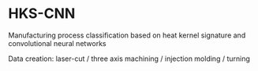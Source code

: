 # HKS-CNN
Manufacturing process classification based on heat kernel signature and convolutional neural networks

Data creation: laser-cut / three axis machining / injection molding / turning
